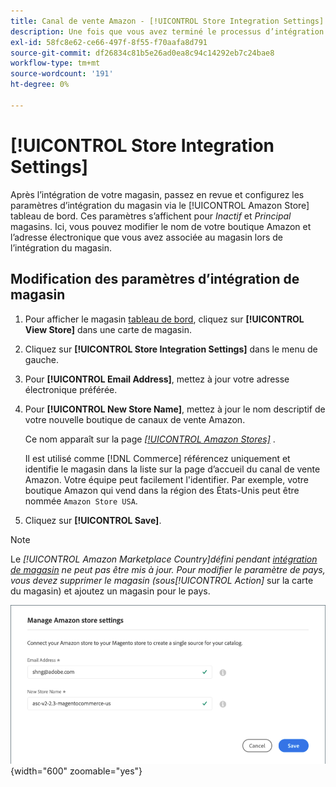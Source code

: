 ```yaml
---
title: Canal de vente Amazon - [!UICONTROL Store Integration Settings]
description: Une fois que vous avez terminé le processus d’intégration du canal de vente Amazon, passez en revue et configurez les paramètres d’intégration du magasin via le [!UICONTROL Amazon Store] tableau de bord
exl-id: 58fc8e62-ce66-497f-8f55-f70aafa8d791
source-git-commit: df26834c81b5e26ad0ea8c94c14292eb7c24bae8
workflow-type: tm+mt
source-wordcount: '191'
ht-degree: 0%

---
```


# [!UICONTROL Store Integration Settings]

Après l’intégration de votre magasin, passez en revue et configurez les paramètres d’intégration du magasin via le [!UICONTROL Amazon Store] tableau de bord. Ces paramètres s’affichent pour *Inactif* et *Principal* magasins. Ici, vous pouvez modifier le nom de votre boutique Amazon et l’adresse électronique que vous avez associée au magasin lors de l’intégration du magasin.

## Modification des paramètres d’intégration de magasin

1. Pour afficher le magasin [tableau de bord](./amazon-store-dashboard.md), cliquez sur **[!UICONTROL View Store]** dans une carte de magasin.

1. Cliquez sur **[!UICONTROL Store Integration Settings]** dans le menu de gauche.

1. Pour **[!UICONTROL Email Address]**, mettez à jour votre adresse électronique préférée.

1. Pour **[!UICONTROL New Store Name]**, mettez à jour le nom descriptif de votre nouvelle boutique de canaux de vente Amazon.

   Ce nom apparaît sur la page [_[!UICONTROL Amazon Stores]_](./managing-stores.md) .

   Il est utilisé comme [!DNL Commerce] référencez uniquement et identifie le magasin dans la liste sur la page d’accueil du canal de vente Amazon. Votre équipe peut facilement l&#39;identifier. Par exemple, votre boutique Amazon qui vend dans la région des États-Unis peut être nommée `Amazon Store USA`.

1. Cliquez sur **[!UICONTROL Save]**.

>[!NOTE]
>
>Le _[!UICONTROL Amazon Marketplace Country]_défini pendant [intégration de magasin](./store-integration.md) ne peut pas être mis à jour. Pour modifier le paramètre de pays, vous devez supprimer le magasin (sous_[!UICONTROL Action]_ sur la carte du magasin) et ajoutez un magasin pour le pays.

![Paramètres d’intégration de magasin](assets/amazon-store-settings.png){width="600" zoomable="yes"}
